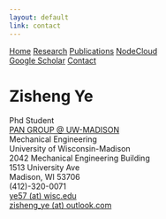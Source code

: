 ```yaml
---
layout: default
link: contact
---
```


<div id="contact header" class="topnav">
    <a href="index">Home</a>
    <a href="research">Research</a>
    <a href="publications">Publications</a>
    <a href="nodecloud">NodeCloud</a>
    <div class="topnav-right">
        <a href="https://scholar.google.com/citations?user=s1i_KkgAAAAJ&hl=en">Google Scholar</a>
        <a class="active" href="contact">Contact</a>
    </div>
</div>

<h1>
    Zisheng Ye
</h1>
<p>
    Phd Student
    <br>
    <a href="https://pan.labs.wisc.edu/">PAN GROUP @ UW-MADISON</a>
    <br>
    Mechanical Engineering
    <br>
    University of Wisconsin-Madison
    <br>
    2042 Mechanical Engineering Building
    <br>
    1513 University Ave
    <br>
    Madison, WI 53706
    <br>
    (412)-320-0071
    <br>
    <a href="mailto: ye57@wisc.edu">ye57 (at) wisc.edu</a>
    <br>
    <a href="mailto: zisheng_ye@outlook.com">zisheng_ye (at) outlook.com</a>
</p>